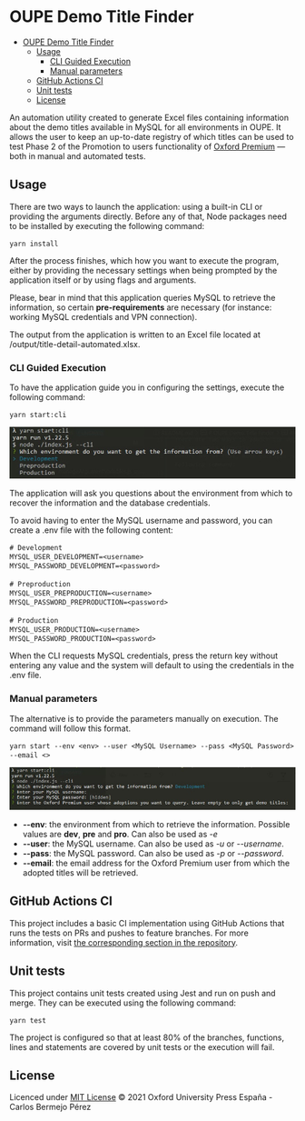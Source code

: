 # OUPE Demo Title Finder

- [OUPE Demo Title Finder](#oupe-demo-title-finder)
  - [Usage](#usage)
    - [CLI Guided Execution](#cli-guided-execution)
    - [Manual parameters](#manual-parameters)
  - [GitHub Actions CI](#github-actions-ci)
  - [Unit tests](#unit-tests)
  - [License](#license)

An automation utility created to generate Excel files containing information about the demo titles available in MySQL for all environments in OUPE. It allows the user to keep an up-to-date registry of which titles can be used to test Phase 2 of the Promotion to users functionality of [Oxford Premium](https://oxfordpremium.oupe.es/) — both in manual and automated tests.

## Usage

There are two ways to launch the application: using a built-in CLI or providing the arguments directly.
Before any of that, Node packages need to be installed by executing the following command:

```
yarn install
```

After the process finishes, which how you want to execute the program, either by providing the necessary settings when being prompted by the application itself or by using flags and arguments.

Please, bear in mind that this application queries MySQL to retrieve the information, so certain **pre-requirements** are necessary (for instance: working MySQL credentials and VPN connection).

The output from the application is written to an Excel file located at <root>/output/title-detail-automated.xlsx.


### CLI Guided Execution

To have the application guide you in configuring the settings, execute the following command:

```
yarn start:cli
```
![CLI Example](./assets/cli-example.jpg)

The application will ask you questions about the environment from which to recover the information and the database credentials.

To avoid having to enter the MySQL username and password, you can create a .env file with the following content:

```
# Development
MYSQL_USER_DEVELOPMENT=<username>
MYSQL_PASSWORD_DEVELOPMENT=<password>

# Preproduction
MYSQL_USER_PREPRODUCTION=<username>
MYSQL_PASSWORD_PREPRODUCTION=<password>

# Production
MYSQL_USER_PRODUCTION=<username>
MYSQL_PASSWORD_PRODUCTION=<password>
```

When the CLI requests MySQL credentials, press the return key without entering any value and the system will default to using the credentials in the .env file.

### Manual parameters

The alternative is to provide the parameters manually on execution. The command will follow this format.

```
yarn start --env <env> --user <MySQL Username> --pass <MySQL Password> --email <>
```

![CLI Empty credentials](./assets/cli-credentials.jpg)

* **--env**: the environment from which to retrieve the information. Possible values are **dev**, **pre** and **pro**. Can also be used as *-e*
* **--user**: the MySQL username. Can also be used as *-u* or *--username*.
* **--pass**: the MySQL password. Can also be used as *-p* or *--password*.
* **--email**: the email address for the Oxford Premium user from which the adopted titles will be retrieved.

## GitHub Actions CI

This project includes a basic CI implementation using GitHub Actions that runs the tests on PRs and pushes to feature branches. For more information, visit [the corresponding section in the repository](https://github.com/carlosbermejo-oup/oupe-demo-title-finder/actions).

## Unit tests

This project contains unit tests created using Jest and run on push and merge. They can be executed using the following command:

```
yarn test
```

The project is configured so that at least 80% of the branches, functions, lines and statements are covered by unit tests or the execution will fail.

## License

Licenced under [MIT License](./LICENSE) © 2021 Oxford University Press España - Carlos Bermejo Pérez